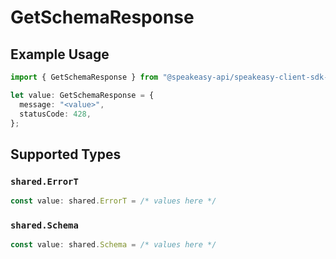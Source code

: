 # GetSchemaResponse

## Example Usage

```typescript
import { GetSchemaResponse } from "@speakeasy-api/speakeasy-client-sdk-typescript/sdk/models/operations";

let value: GetSchemaResponse = {
  message: "<value>",
  statusCode: 428,
};
```

## Supported Types

### `shared.ErrorT`

```typescript
const value: shared.ErrorT = /* values here */
```

### `shared.Schema`

```typescript
const value: shared.Schema = /* values here */
```

